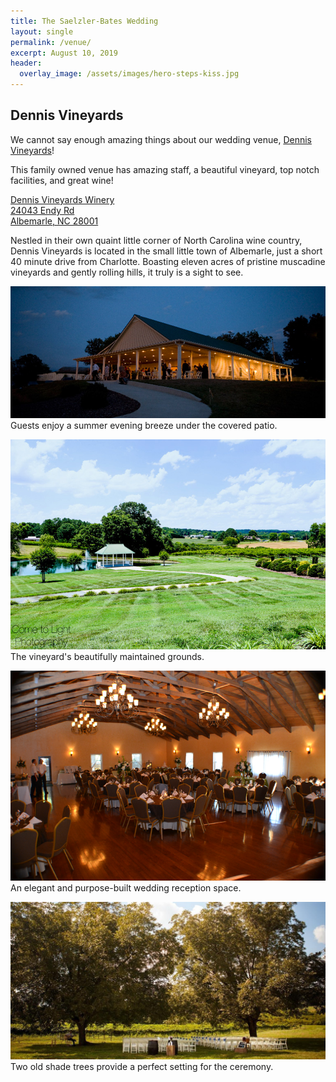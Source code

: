 ```yaml
---
title: The Saelzler-Bates Wedding
layout: single
permalink: /venue/
excerpt: August 10, 2019
header:
  overlay_image: /assets/images/hero-steps-kiss.jpg
---
```


## Dennis Vineyards

We cannot say enough amazing things about our wedding venue, [Dennis Vineyards](https://www.dennisvineyards.com/)!

This family owned venue has amazing staff, a beautiful vineyard, top notch facilities, and great wine!

[Dennis Vineyards Winery\
24043 Endy Rd\
Albemarle, NC 28001](https://maps.app.goo.gl/PRicrgZDxxrSe3TQ9)

Nestled in their own quaint little corner of North Carolina wine country, Dennis Vineyards is located in the small little town of Albemarle, just a short 40 minute drive from Charlotte. Boasting eleven acres of pristine muscadine vineyards and gently rolling hills, it truly is a sight to see.

![](/assets/images/venue-building.jpg)
Guests enjoy a summer evening breeze under the covered patio.

![](/assets/images/venue-grounds.jpg)
The vineyard's beautifully maintained grounds.

![](/assets/images/venue-inside.png)
An elegant and purpose-built wedding reception space.

![](/assets/images/venue-trees.jpg)
Two old shade trees provide a perfect setting for the ceremony.
